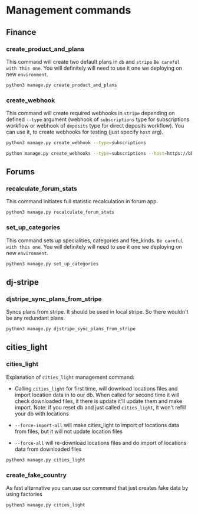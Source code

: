 # Management commands

## Finance

### create_product_and_plans

This command will create two default plans in `db` and `stripe`
`Be careful with this one`. You will definitely will need to use it one
we deploying on new `environment`.

```bash
python3 manage.py create_product_and_plans
```

### create_webhook

This command will create required webhooks in `stripe` depending on defined
`--type` argument (webhook of `subscriptions` type for subscriptions workflow
or webhook of `deposits` type for direct deposits workflow). You can use it,
to create webhooks for testing (just specify `host` arg).

```bash
python3 manage.py create_webhook --type=subscriptions
```

```bash
python manage.py create_webhooks --type=subscriptions --host=https://bba89c5d.ngrok.io
```

## Forums

### recalculate_forum_stats

This command initiates full statistic recalculation in forum app.

```bash
python3 manage.py recalculate_forum_stats
```

### set_up_categories

This command sets up specialities, categories and fee_kinds. `Be careful with this one`. You will definitely will need to use it one
we deploying on new `environment`.

```bash
python3 manage.py set_up_categories
```

## dj-stripe

### djstripe_sync_plans_from_stripe

Syncs plans from stripe. It should be used in local stripe. 
So there wouldn't be any redundant plans.

```bash
python3 manage.py djstripe_sync_plans_from_stripe
```

## cities_light

### cities_light

Explanation of `cities_light` management command:

* Calling `cities_light` for first time, will download locations files
  and import location data in to our db. When called for second time it will
  check downloaded files, it there is update it'll update them and make
  import.
  Note: if you reset db and just called `cities_light`, it won't refill
  your db with locations

* `--force-import-all` will make cities_light to import of locations data from
  files, but it will not update location files

* `--force-all` will re-download locations files and do import of locations
  data from downloaded files

```bash
python3 manage.py cities_light
```

### create_fake_country

As fast alternative you can use our command that just creates fake data 
by using factories

```bash
python3 manage.py cities_light
```
